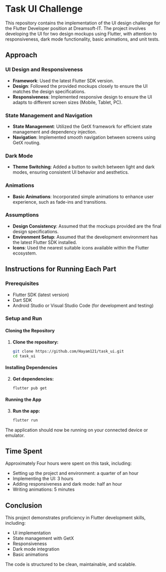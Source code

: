 # Task UI Challenge

This repository contains the implementation of the UI design challenge for the Flutter Developer position at Dreamsoft-IT. The project involves developing the UI for two design mockups using Flutter, with attention to responsiveness, dark mode functionality, basic animations, and unit tests.

## Approach

### UI Design and Responsiveness
- **Framework**: Used the latest Flutter SDK version.
- **Design**: Followed the provided mockups closely to ensure the UI matches the design specifications.
- **Responsiveness**: Implemented responsive design to ensure the UI adapts to different screen sizes (Mobile, Tablet, PC).

### State Management and Navigation
- **State Management**: Utilized the GetX framework for efficient state management and dependency injection.
- **Navigation**: Implemented smooth navigation between screens using GetX routing.

### Dark Mode
- **Theme Switching**: Added a button to switch between light and dark modes, ensuring consistent UI behavior and aesthetics.

### Animations
- **Basic Animations**: Incorporated simple animations to enhance user experience, such as fade-ins and transitions.

### Assumptions
- **Design Consistency**: Assumed that the mockups provided are the final design specifications.
- **Environment Setup**: Assumed that the development environment has the latest Flutter SDK installed.
- **Icons**: Used the nearest suitable icons available within the Flutter ecosystem.

## Instructions for Running Each Part

### Prerequisites

- Flutter SDK (latest version)
- Dart SDK
- Android Studio or Visual Studio Code (for development and testing)

### Setup and Run

#### Cloning the Repository

1. **Clone the repository:**
   ```sh
   git clone https://github.com/Hayam121/task_ui.git
   cd task_ui
   
#### Installing Dependencies

2. **Get dependencies:**
   ```sh
   flutter pub get

#### Running the App

3. **Run the app:**
   ```sh
   flutter run 
The application should now be running on your connected device or emulator.


## Time Spent

Approximately Four hours were spent on this task, including:

- Setting up the project and environment: a quarter of an hour
- Implementing the UI: 3 hours
- Adding responsiveness and dark mode: half an hour
- Writing animations: 5 minutes


## Conclusion

This project demonstrates proficiency in Flutter development skills, including:

- UI implementation
- State management with GetX
- Responsiveness
- Dark mode integration
- Basic animations

The code is structured to be clean, maintainable, and scalable.
